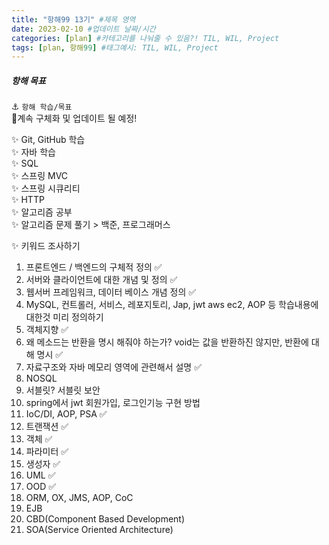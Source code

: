 ```yaml
---
title: "항해99 13기" #제목 영역
date: 2023-02-10 #업데이트 날짜/시간
categories: [plan] #카테고리를 나눠줄 수 있음?! TIL, WIL, Project
tags: [plan, 항해99] #태그예시: TIL, WIL, Project
---
```


<h5><strong>항해 목표</strong></h5>

⚓ `항해 학습/목표`  
📌계속 구체화 및 업데이트 될 예정!

✨ Git, GitHub 학습  
✨ 자바 학습  
✨ SQL  
✨ 스프링 MVC  
✨ 스프링 시큐리티  
✨ HTTP  
✨ 알고리즘 공부  
✨ 알고리즘 문제 풀기 > 백준, 프로그래머스

✨ 키워드 조사하기

1. 프론트엔드 / 백엔드의 구체적 정의 ✅
2. 서버와 클라이언트에 대한 개념 및 정의 ✅
3. 웹서버 프레임워크, 데이터 베이스 개념 정의 ✅
4. MySQL, 컨트롤러, 서비스, 레포지토리, Jap, jwt aws ec2, AOP 등 학습내용에 대한것 미리 정의하기
5. 객체지향 ✅
6. 왜 메소드는 반환을 명시 해줘야 하는가? void는 값을 반환하진 않지만, 반환에 대해 명시 ✅
7. 자료구조와 자바 메모리 영역에 관련해서 설명 ✅
8. NOSQL
9. 서블릿? 서블릿 보안
10. spring에서 jwt 회원가입, 로그인기능 구현 방법
11. IoC/DI, AOP, PSA ✅
12. 트랜잭션 ✅
13. 객체 ✅
14. 파라미터 ✅
15. 생성자 ✅
16. UML ✅
17. OOD ✅
18. ORM, OX, JMS, AOP, CoC
19. EJB
20. CBD(Component Based Development)
21. SOA(Service Oriented Architecture) 